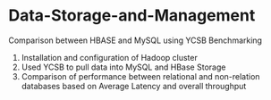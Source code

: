 # Data-Storage-and-Management
Comparison between HBASE and MySQL using YCSB Benchmarking

1. Installation and configuration of Hadoop cluster
2. Used YCSB to pull data into MySQL and HBase Storage
3. Comparison of performance between relational and non-relation databases based on Average Latency and overall throughput
